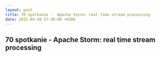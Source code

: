 ```yaml
---
layout: post
title: 70 spotkanie -  Apache Storm: real time stream processing
date: 2015-04-30 17:30:00 +0200
---
```

70 spotkanie -  Apache Storm: real time stream processing
-----------------
